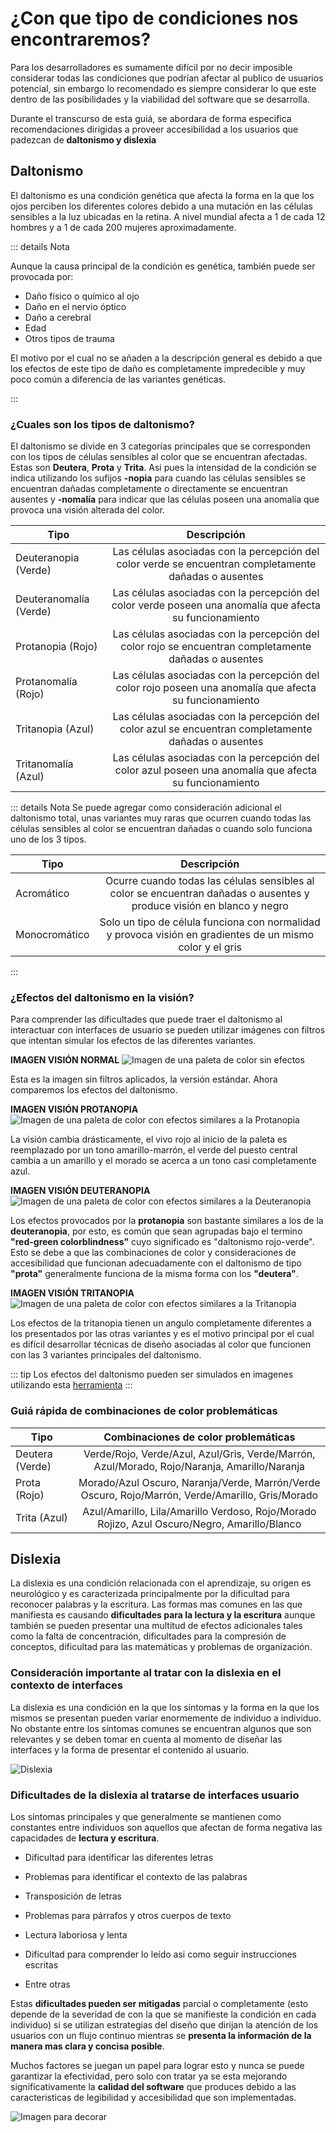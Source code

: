 # ¿Con que tipo de condiciones nos encontraremos?

Para los desarrolladores es sumamente difícil por no decir imposible considerar todas las condiciones que podrían afectar al publico de usuarios potencial, sin embargo lo recomendado es siempre considerar lo que este dentro de las posibilidades y la viabilidad del software que se desarrolla.

Durante el transcurso de esta guiá, se abordara de forma especifica recomendaciones dirigidas a proveer accesibilidad a los usuarios que padezcan de **daltonismo y dislexia**

## Daltonismo

El daltonismo es una condición genética que afecta la forma en la que los ojos perciben los diferentes colores debido a una mutación en las células sensibles a la luz ubicadas en la retina. A nivel mundial afecta a 1 de cada 12 hombres y a 1 de cada 200 mujeres aproximadamente.

::: details Nota

Aunque la causa principal de la condición es genética, también puede ser provocada por: 

* Daño físico o químico al ojo
* Daño en el nervio óptico
* Daño a cerebral
* Edad
* Otros tipos de trauma

El motivo por el cual no se añaden a la descripción general es debido a que los efectos de este tipo de daño es completamente impredecible y muy poco común a diferencia de las variantes genéticas.

:::

### ¿Cuales son los tipos de daltonismo?

El daltonismo se divide en 3 categorías principales que se corresponden con los tipos de células sensibles al color que se encuentran afectadas. Estas son **Deutera**, **Prota** y **Trita**. Asi pues la intensidad de la condición se indica utilizando los sufijos **-nopia** para cuando las células sensibles se encuentran dañadas completamente o directamente se encuentran ausentes y **-nomalía** para indicar que las células poseen una anomalía que provoca una visión alterada del color.


| Tipo              | Descripción       |
| -------------     |:-------------:                             |
| Deuteranopia (Verde)   | Las células asociadas con la percepción del color verde se encuentran completamente dañadas o ausentes |
| Deuteranomalía (Verde)      | Las células asociadas con la percepción del color verde poseen una anomalía que afecta su funcionamiento             |
| Protanopia (Rojo)      | Las células asociadas con la percepción del color rojo se encuentran completamente dañadas o ausentes             |
| Protanomalía (Rojo)   | Las células asociadas con la percepción del color rojo poseen una anomalía que afecta su funcionamiento |
| Tritanopia (Azul)      | Las células asociadas con la percepción del color azul se encuentran completamente dañadas o ausentes |
| Tritanomalía (Azul)   | Las células asociadas con la percepción del color azul poseen una anomalía que afecta su funcionamiento |        

::: details Nota
Se puede agregar como consideración adicional el daltonismo total, unas variantes muy raras que ocurren cuando todas las células sensibles al color se encuentran dañadas o cuando solo funciona uno de los 3 tipos.

| Tipo              | Descripción      |
| -------------     |:-------------:                             |
| Acromático  | Ocurre cuando todas las células sensibles al color se encuentran dañadas o ausentes y produce visión en blanco y negro  |
| Monocromático     | Solo un tipo de célula funciona con normalidad y provoca visión en gradientes de un mismo color y el gris             |

:::

### ¿Efectos del daltonismo en la visión?

Para comprender las dificultades que puede traer el daltonismo al interactuar con interfaces de usuario se pueden utilizar imágenes con filtros que intentan simular los efectos de las diferentes variantes.

**IMAGEN VISIÓN NORMAL**
![Imagen de una paleta de color sin efectos](/daltonicos.png "Paleta de color, Vista normal")

Esta es la imagen sin filtros aplicados, la versión estándar. Ahora comparemos los efectos del daltonismo.

**IMAGEN VISIÓN PROTANOPIA**
![Imagen de una paleta de color con efectos similares a la Protanopia](/daltonicos_protanopia.png "Paleta de color, Vista con protanopia")

La visión cambia drásticamente, el vivo rojo al inicio de la paleta es reemplazado por un tono amarillo-marrón, el verde del puesto central cambia a un amarillo y el morado se acerca a un tono casi completamente azul.

**IMAGEN VISIÓN DEUTERANOPIA**
![Imagen de una paleta de color con efectos similares a la Deuteranopia](/daltonicos_deuteranopia.png "Paleta de color, Vista con deuteranopia")

Los efectos provocados por la **protanopia** son bastante similares a los de la **deuteranopia**, por esto, es común que sean agrupadas bajo el termino **"red-green colorblindness"** cuyo significado es "daltonismo rojo-verde". Esto se debe a que las combinaciones de color y consideraciones de accesibilidad que funcionan adecuadamente con el daltonismo de tipo **"prota"** generalmente funciona de la misma forma con los **"deutera"**.

**IMAGEN VISIÓN TRITANOPIA**
![Imagen de una paleta de color con efectos similares a la Tritanopia](/daltonicos_tritanopia.png "Paleta de color, Vista con tritanopia")

Los efectos de la tritanopia tienen un angulo completamente diferentes a los presentados por las otras variantes y es el motivo principal por el cual es difícil desarrollar técnicas de diseño asociadas al color que funcionen con las 3 variantes principales del daltonismo.

::: tip
Los efectos del daltonismo pueden ser simulados en imagenes utilizando esta [herramienta](/herramientas)
:::


### Guiá rápida de combinaciones de color problemáticas

| Tipo              | Combinaciones de color problemáticas       |
| -------------     |:-------------:                             |
| Deutera (Verde)   | Verde/Rojo, Verde/Azul, Azul/Gris, Verde/Marrón, Azul/Morado, Rojo/Naranja, Amarillo/Naranja |
| Prota (Rojo)      | Morado/Azul Oscuro, Naranja/Verde, Marrón/Verde Oscuro, Rojo/Marrón, Verde/Amarillo, Gris/Morado              |
| Trita (Azul)      | Azul/Amarillo, Lila/Amarillo Verdoso, Rojo/Morado Rojizo, Azul Oscuro/Negro, Amarillo/Blanco              |

## Dislexia

La dislexia es una condición relacionada con el aprendizaje, su origen es neurológico y es caracterizada principalmente por la dificultad para reconocer palabras y la escritura. Las formas mas comunes en las que manifiesta es causando **dificultades para la lectura y la escritura** aunque también se pueden presentar una multitud de efectos adicionales tales como la falta de concentración, dificultades para la compresión de conceptos, dificultad para las matemáticas y problemas de organización. 

### Consideración importante al tratar con la dislexia en el contexto de interfaces

La dislexia es una condición en la que los síntomas y la forma en la que los mismos se presentan pueden variar enormemente de individuo a individuo. No obstante entre los síntomas comunes se encuentran algunos que son relevantes y se deben tomar en cuenta al momento de diseñar las interfaces y la forma de presentar el contenido al usuario.

![Dislexia](/dyslexia.png "Imagen decorativa")

### Dificultades de la dislexia al tratarse de interfaces usuario

Los síntomas principales y que generalmente se mantienen como constantes entre individuos son aquellos que afectan de forma negativa las capacidades de **lectura y escritura**.

* Dificultad para identificar las diferentes letras

* Problemas para identificar el contexto de las palabras

* Transposición de letras

* Problemas para párrafos y otros cuerpos de texto

* Lectura laboriosa y lenta

* Dificultad para comprender lo leído asi como seguir instrucciones escritas

* Entre otras

Estas **dificultades pueden ser mitigadas** parcial o completamente (esto depende de la severidad de con la que se manifieste la condición en cada individuo) si se utilizan estrategias del diseño que dirijan la atención de los usuarios con un flujo continuo mientras se **presenta la información de la manera mas clara y concisa posible**. 

Muchos factores se juegan un papel para lograr esto y nunca se puede garantizar la efectividad, pero solo con tratar ya se esta mejorando significativamente la **calidad del software** que produces debido a las caracteristicas de legibilidad y accesibilidad que son implementadas.

![Imagen para decorar](/dislexia_1.jpg "Imagen decorativa")